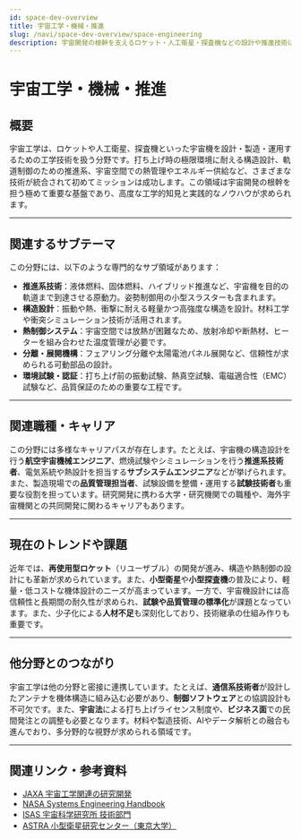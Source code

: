 ```yaml
---
id: space-dev-overview
title: 宇宙工学・機械・推進
slug: /navi/space-dev-overview/space-engineering
description: 宇宙開発の根幹を支えるロケット・人工衛星・探査機などの設計や推進技術について紹介します。
---
```


# 宇宙工学・機械・推進

## 概要

宇宙工学は、ロケットや人工衛星、探査機といった宇宙機を設計・製造・運用するための工学技術を扱う分野です。打ち上げ時の極限環境に耐える構造設計、軌道制御のための推進系、宇宙空間での熱管理やエネルギー供給など、さまざまな技術が統合されて初めてミッションは成功します。この領域は宇宙開発の根幹を担う極めて重要な基盤であり、高度な工学的知見と実践的なノウハウが求められます。

---

## 関連するサブテーマ

この分野には、以下のような専門的なサブ領域があります：

- **推進系技術**：液体燃料、固体燃料、ハイブリッド推進など、宇宙機を目的の軌道まで到達させる原動力。姿勢制御用の小型スラスターも含まれます。
- **構造設計**：振動や熱、衝撃に耐える軽量かつ高強度な構造を設計。材料工学や衝突シミュレーション技術が活用されます。
- **熱制御システム**：宇宙空間では放熱が困難なため、放射冷却や断熱材、ヒーターを組み合わせた温度管理が必要です。
- **分離・展開機構**：フェアリング分離や太陽電池パネル展開など、信頼性が求められる可動部品の設計。
- **環境試験・認証**：打ち上げ前の振動試験、熱真空試験、電磁適合性（EMC）試験など、品質保証のための重要な工程です。

---

## 関連職種・キャリア

この分野には多様なキャリアパスが存在します。たとえば、宇宙機の構造設計を行う**航空宇宙機械エンジニア**、燃焼試験やシミュレーションを行う**推進系技術者**、電気系統や熱設計を担当する**サブシステムエンジニア**などが挙げられます。また、製造現場での**品質管理担当者**、試験設備を整備・運用する**試験技術者**も重要な役割を担っています。研究開発に携わる大学・研究機関での職種や、海外宇宙機関との共同開発に関わるキャリアもあります。

---

## 現在のトレンドや課題

近年では、**再使用型ロケット**（リユーザブル）の開発が進み、構造や熱制御の設計にも革新が求められています。また、**小型衛星**や**小型探査機**の普及により、軽量・低コストな機体設計のニーズが高まっています。一方で、宇宙機設計には高信頼性と長期間の耐久性が求められ、**試験や品質管理の標準化**が課題となっています。また、少子化による**人材不足**も深刻化しており、技術継承の仕組み作りも重要です。

---

## 他分野とのつながり

宇宙工学は他の分野と密接に連携しています。たとえば、**通信系技術者**が設計したアンテナを機体構造に組み込む必要があり、**制御ソフトウェア**との協調設計も不可欠です。また、**宇宙法**による打ち上げライセンス制度や、**ビジネス面**での民間発注との調整も必要となります。材料や製造技術、AIやデータ解析との融合も進んでおり、多分野的な視野が求められる領域です。

---

## 関連リンク・参考資料

- [JAXA 宇宙工学関連の研究開発](https://www.jaxa.jp/projects/)
- [NASA Systems Engineering Handbook](https://www.nasa.gov/connect/ebooks/nasa-systems-engineering-handbook/)
- [ISAS 宇宙科学研究所 技術部門](https://www.isas.jaxa.jp/)
- [ASTRA 小型衛星研究センター（東京大学）](https://www.astra.t.u-tokyo.ac.jp/)

